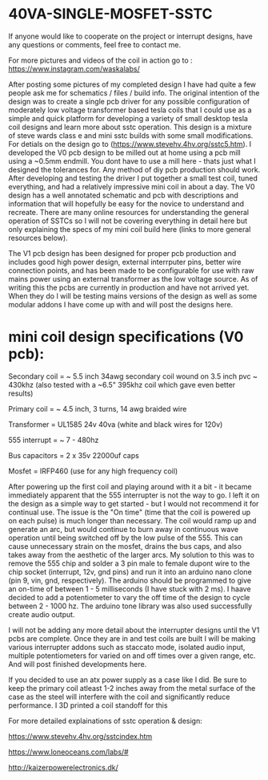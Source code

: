 # 40VA-SINGLE-MOSFET-SSTC

If anyone would like to cooperate on the project or interrupt designs, have any questions or comments, feel free to contact me.

For more pictures and videos of the coil in action go to : https://www.instagram.com/waskalabs/


After posting some pictures of my completed design I have had quite a few people ask me for schematics / files / build info. The original intention of the design was to create a single pcb driver for any possible configuration of moderately low voltage transformer based tesla coils that I could use as a simple and quick platform for developing a variety of small desktop tesla coil designs and learn more about sstc operation. This design is a mixture of steve wards class e and mini sstc builds with some small modifications. For detials on the design go to (https://www.stevehv.4hv.org/sstc5.htm). I developed the V0 pcb design to be milled out at home using a pcb mill using a ~0.5mm endmill. You dont have to use a mill here - thats just what I designed the tolerances for. Any method of diy pcb production should work. After developing and testing the driver I put together a small test coil, tuned everything, and had a relatively impressive mini coil in about a day. The V0 design has a well annotated schematic and pcb with descriptions and information that will hopefully be easy for the novice to understand and recreate. There are many online resources for understanding the general operation of SSTCs so I will not be covering everything in detail here but only explaining the specs of my mini coil build here (links to more general resources below).


The V1 pcb design has been designed for proper pcb production and includes good high power design, external interrputer pins, better wire connection points, and has been made to be configurable for use with raw mains power using an external transformer as the low voltage source. As of writing this the pcbs are currently in production and have not arrived yet. When they do I will be testing mains versions of the design as well as some modular addons I have come up with and will post the designs here.




# mini coil design specifications  (V0 pcb):

Secondary coil = ~ 5.5 inch 34awg secondary coil wound on 3.5 inch pvc ~ 430khz (also tested with a ~6.5" 395khz coil which gave even better results)

Primary coil   = ~ 4.5 inch, 3 turns, 14 awg braided wire

Transformer    = UL1585 24v 40va (white and black wires for 120v)

555 interrupt  = ~ 7 - 480hz

Bus capacitors = 2 x 35v 22000uf caps

Mosfet         = IRFP460 (use for any high frequency coil)

After powering up the first coil and playing around with it a bit - it became immediately apparent that the 555 interrupter is not the way to go. I left it on the design as a simple way to get started - but I would not recommend it for continual use. The issue is the "On time" (time that the coil is powered up on each pulse) is much longer than necessary. The coil would ramp up and generate an arc, but would continue to burn away in continuous wave operation until being switched off by the low pulse of the 555. This can cause unnecessary strain on the mosfet, drains the bus caps, and also takes away from the aesthetic of the larger arcs. My solution to this was to remove the 555 chip and solder a 3 pin male to female dupont wire to the chip socket (interrupt, 12v, gnd pins) and run it into an arduino nano clone (pin 9, vin, gnd, respectively). The arduino should be programmed to give an on-time of between 1 - 5 milliseconds (I have stuck with 2 ms). I haave decided to add a potentiometer to vary the off time of the design to cycle between 2 - 1000 hz. The arduino tone library was also used successfully create audio output.

I will not be adding any more detail about the interrupter designs until the V1 pcbs are complete. Once they are in and test coils are built I will be making various interrupter addons such as staccato mode, isolated audio input, multiple potentiometers for varied on and off times over a given range, etc. And will post finished developments here.

If you decided to use an atx power supply as a case like I did. Be sure to keep the primary coil atleast 1-2 inches away from the metal surface of the case as the steel will interfere with the coil and significantly reduce performance. I 3D printed a coil standoff for this


For more detailed explainations of sstc operation & design:

https://www.stevehv.4hv.org/sstcindex.htm

https://www.loneoceans.com/labs/#

http://kaizerpowerelectronics.dk/
